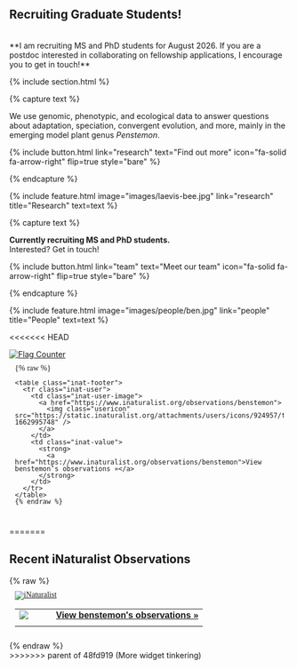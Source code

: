 ---
---

[//]: # (Research page)

## Recruiting Graduate Students!
<br>
**I am recruiting MS and PhD students for August 2026. If you are a postdoc interested in collaborating on fellowship applications, I encourage you to get in touch!**

{% include section.html %}

{% capture text %}

We use genomic, phenotypic, and ecological data to answer questions about adaptation, speciation, convergent evolution, and more, mainly in the emerging model plant genus *Penstemon*.

{%
  include button.html
  link="research"
  text="Find out more"
  icon="fa-solid fa-arrow-right"
  flip=true
  style="bare"
%}

{% endcapture %}

{%
  include feature.html
  image="images/laevis-bee.jpg"
  link="research"
  title="Research"
  text=text
%}


[//]: # (People page)
{% capture text %}

**Currently recruiting MS and PhD students.**
<br>
Interested? Get in touch!


{%
  include button.html
  link="team"
  text="Meet our team"
  icon="fa-solid fa-arrow-right"
  flip=true
  style="bare"
%}

{% endcapture %}

{%
  include feature.html
  image="images/people/ben.jpg"
  link="people"
  title="People"
  text=text
%}


[//]: # (iNat + Flag widgets)

<<<<<<< HEAD
<div class="inat-flag-container">
  <div class="flagcounter">
    <a href="https://info.flagcounter.com/Cr5i">
      <img src="https://s01.flagcounter.com/countxl/Cr5i/bg_FFA3F3/txt_000000/border_7C21CC/columns_3/maxflags_15/viewers_0/labels_1/pageviews_0/flags_0/percent_0/"
           alt="Flag Counter">
    </a>
  </div>

  <div class="inat-widget">
    {% raw %}
    <script
      type="text/javascript"
      charset="utf-8"
      src="https://www.inaturalist.org/observations/benstemon.widget?layout=large&limit=3&order=desc&order_by=observed_on">
    </script>

    <table class="inat-footer">
      <tr class="inat-user">
        <td class="inat-user-image">
          <a href="https://www.inaturalist.org/observations/benstemon">
            <img class="usericon" src="https://static.inaturalist.org/attachments/users/icons/924957/thumb.jpg?1662995748" />
          </a>
        </td>
        <td class="inat-value">
          <strong>
            <a href="https://www.inaturalist.org/observations/benstemon">View benstemon’s observations »</a>
          </strong>
        </td>
      </tr>
    </table>
    {% endraw %}
  </div>
</div>



=======
## Recent iNaturalist Observations
<div class="inat-container">
{% raw %}
<style type="text/css" media="screen">
.inat-widget { font-family: Georgia, serif; padding: 10px; line-height: 1;}
.inat-widget-header {margin-bottom: 10px;}
.inat-widget td {vertical-align: top; padding-bottom: 10px;}
.inat-label { color: #888; }
.inat-meta { font-size: smaller; margin-top: 3px; line-height: 1.2;}
.inat-observation-body, .inat-user-body { padding-left: 10px; }
.inat-observation-image {text-align: center;}
.inat-observation-image, .inat-user-image { width: 48px; display: inline-block; }
.inat-observation-image img, .inat-user-image img { max-width: 48px; }
.inat-observation-image img { vertical-align: middle; }
.inat-widget-small .inat-observation-image { display:block; float: left; margin: 0 3px 3px 0; height:48px;}
.inat-label, .inat-value, .inat-user { font-family: "Trebuchet MS", Arial, sans-serif; }
.inat-user-body {vertical-align: middle;}
.inat-widget td.inat-user-body {vertical-align: middle;}
.inat-widget .inat-footer td.inat-value {vertical-align: middle; padding-left: 10px;}
</style>
<div class="inat-widget">
    <div class="inat-widget-header">
      <a href="https://www.inaturalist.org"><img alt="iNaturalist" src="https://www.inaturalist.org/assets/logo-small.gif" /></a>  
    </div>
  <script type="text/javascript" charset="utf-8" src="https://www.inaturalist.org/observations/benstemon.widget?layout=large&limit=5&order=desc&order_by=observed_on"></script>
  <table class="inat-footer">
    <tr class="inat-user">
        <td class="inat-user-image">
          <a border="0" href="https://www.inaturalist.org/observations/benstemon"><img class="usericon" src="https://static.inaturalist.org/attachments/users/icons/924957/thumb.jpg?1662995748" /></a>
        </td>
      <td class="inat-value">
        <strong>
            <a href="https://www.inaturalist.org/observations/benstemon">View benstemon's observations »</a>
        </strong>
      </td>
    </tr>
  </table>
</div>
{% endraw %}
</div>

<div style="clear: both;"></div>
>>>>>>> parent of 48fd919 (More widget tinkering)
